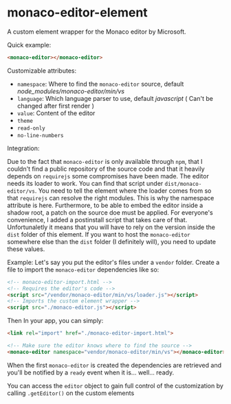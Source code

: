 # monaco-editor-element

A custom element wrapper for the Monaco editor by Microsoft.

Quick example:

```html
<monaco-editor></monaco-editor>
```

Customizable attributes: 

 - `namespace`: Where to find the `monaco-editor` source, default *node_modules/monaco-editor/min/vs*
 - `language`: Which language parser to use, default *javascript* ( Can't be changed after first render )
 - `value`: Content of the editor
 - `theme`
 - `read-only`
 - `no-line-numbers`


Integration:

Due to the fact that `monaco-editor` is only available through `npm`, that I couldn't find a public repository of the source code and that it heavily depends on `requirejs` some compromises have been made.
The editor needs its loader to work.
You can find that script under `dist/monaco-editor/vs`. You need to tell the element where the loader comes from so that `requirejs` can resolve the right modules. This is why the namespace attribute is here.
Furthermore, to be able to embed the editor inside a shadow root, a patch on the source doe must be applied. For everyone's convenience, I added a postinstall script that takes care of that.
Unfortunaletly it means that you will have to rely on the version inside the `dist` folder of this element.
If you want to host the `monaco-editor` somewhere else than the `dist` folder (I definitely will), you need to update these values.

Example:
Let's say you put the editor's files under a `vendor` folder.
Create a file to import the `monaco-editor` dependencies like so:

```html
<!-- monaco-editor-import.html -->
<!-- Requires the editor's code -->
<script src="/vendor/monaco-editor/min/vs/loader.js"></script>
<!-- Imports the custom element wrapper -->
<script src="./monaco-editor.js"></script>
```

Then In your app, you can simply:

```html
<link rel="import" href="./monaco-editor-import.html">

<!-- Make sure the editor knows where to find the source -->
<monaco-editor namespace="vendor/monaco-editor/min/vs"></monaco-editor>
```

When the first `monaco-editor` is created the dependencies are retrieved and you'll be notified by a `ready` event when it is... well... ready.

You can access the `editor` object to gain full control of the customization by calling `.getEditor()` on the custom elements 